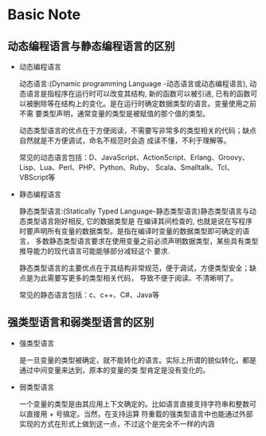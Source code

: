# Basic Note

## 动态编程语言与静态编程语言的区别

- 动态编程语言

	动态语言:(Dynamic programming Language -动态语言或动态编程语言), 动态语言是指程序在运行时可以改变其结构, 
	新的函数可以被引进, 已有的函数可以被删除等在结构上的变化。是在运行时确定数据类型的语言。变量使用之前不需
	要类型声明，通常变量的类型是被赋值的那个值的类型。

	动态类型语言的优点在于方便阅读，不需要写非常多的类型相关的代码；缺点自然就是不方便调试，命名不规范时会造
	成读不懂，不利于理解等。

	常见的动态语言包括：D、JavaScript、ActionScript、Erlang、Groovy、Lisp、Lua、Perl、PHP、Python、Ruby、
	Scala、Smalltalk、Tcl、VBScript等

- 静态编程语言

	静态类型语言:(Statically Typed Language-静态类型语言)静态类型语言与动态类型语言刚好相反, 它的数据类型是
	在编译其间检查的, 也就是说在写程序时要声明所有变量的数据类型。是指在编译时变量的数据类型即可确定的语言，
	多数静态类型语言要求在使用变量之前必须声明数据类型，某些具有类型推导能力的现代语言可能能够部分减轻这个
	要求.

	静态类型语言的主要优点在于其结构非常规范，便于调试，方便类型安全；缺点是为此需要写更多的类型相关代码，
	导致不便于阅读、不清晰明了。

	常见的静态语言包括：c、c++、C#、Java等

## 强类型语言和弱类型语言的区别

- 强类型语言

	是一旦变量的类型被确定，就不能转化的语言。实际上所谓的貌似转化，都是通过中间变量来达到，原本的变量的类
	型肯定是没有变化的。

- 弱类型语言

	一个变量的类型是由其应用上下文确定的。比如语言直接支持字符串和整数可以直接用 + 号搞定。当然，在支持运算
	符重载的强类型语言中也能通过外部实现的方式在形式上做到这一点，不过这个是完全不一样的内涵 